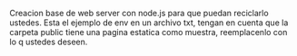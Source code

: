 Creacion base de web server con node.js para que puedan reciclarlo ustedes.
Esta el ejemplo de env en un archivo txt, tengan en cuenta que la carpeta public tiene una pagina estatica como muestra, reemplacenlo con lo q ustedes deseen. 
